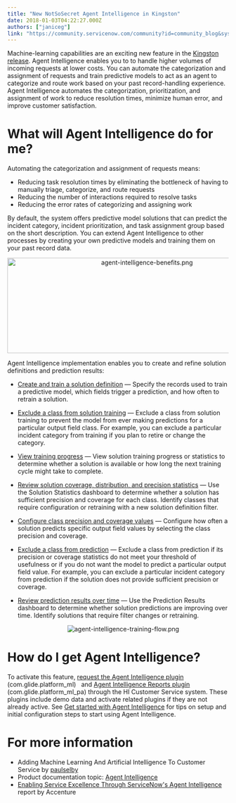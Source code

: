 ```yaml
---
title: "New NotSoSecret Agent Intelligence in Kingston"
date: 2018-01-03T04:22:27.000Z
authors: ["janiceg"]
link: "https://community.servicenow.com/community?id=community_blog&sys_id=de1d22e5dbd0dbc01dcaf3231f9619d4"
---
```

<p>Machine-learning capabilities are an exciting new feature in the <a title="ocs.servicenow.com/bundle/kingston-release-notes/page/release-notes/family-release-notes.html" href="https://docs.servicenow.com/bundle/kingston-release-notes/page/release-notes/family-release-notes.html">Kingston release</a>. Agent Intelligence enables you to to handle higher volumes of incoming requests at lower costs. You can automate the categorization and assignment of requests and train predictive models to act as an agent to categorize and route work based on your past record-handling experience. Agent Intelligence automates the categorization, prioritization, and assignment of work to reduce resolution times, minimize human error, and improve customer satisfaction.</p><p></p><h1>What will Agent Intelligence do for me?</h1><p>Automating the categorization and assignment of requests means:</p><ul><li>Reducing task resolution times by eliminating the bottleneck of having to manually triage, categorize, and route requests</li><li>Reducing the number of interactions required to resolve tasks</li><li>Reducing the error rates of categorizing and assigning work</li></ul><p></p><p>By default, the system offers predictive model solutions that can predict the incident category, incident prioritization, and task assignment group based on the short description. You can extend Agent Intelligence to other processes by creating your own predictive models and training them on your past record data.</p><p></p><p style="text-align: center;"><img   alt="agent-intelligence-benefits.png" class="image-1 jive-image" src="097801cadb1413043eb27a9e0f9619c1.iix" style="width: 620px; height: 217px;"/></p><p></p><p>Agent Intelligence implementation enables you to create and refine solution definitions and prediction results:</p><ul><li><p><a title="ervicenow.suiteshare.net/bundle/kingston-servicenow-platform/page/administer/agent-intelligence/task/create-solution-definition.html" href="https://servicenow.suiteshare.net/bundle/kingston-servicenow-platform/page/administer/agent-intelligence/task/create-solution-definition.html" rel="nofollow" target="_blank">Create and train a solution definition</a> — Specify the records used to train a predictive model, which fields trigger a prediction, and how often to retrain a solution.</p></li><li><p><a title="ocs.servicenow.com/bundle/kingston-servicenow-platform/page/administer/agent-intelligence/task/exclude-class-from-solution.html" href="https://docs.servicenow.com/bundle/kingston-servicenow-platform/page/administer/agent-intelligence/task/exclude-class-from-solution.html" rel="nofollow" target="_blank">Exclude a class from solution training</a> — Exclude a class from solution training to prevent the model from ever making predictions for a particular output field class. For example, you can exclude a particular incident category from training if you plan to retire or change the category.</p></li><li><p><a title="ervicenow.suiteshare.net/bundle/kingston-servicenow-platform/page/administer/agent-intelligence/task/view-training-progress.html" href="https://servicenow.suiteshare.net/bundle/kingston-servicenow-platform/page/administer/agent-intelligence/task/view-training-progress.html" rel="nofollow" target="_blank">View training progress</a> — View solution training progress or statistics to determine whether a solution is available or how long the next training cycle might take to complete.</p></li><li><p><a title="ocs.servicenow.com/bundle/kingston-servicenow-platform/page/administer/agent-intelligence/task/review-solution-statistics.html" href="https://docs.servicenow.com/bundle/kingston-servicenow-platform/page/administer/agent-intelligence/task/review-solution-statistics.html" rel="nofollow" target="_blank">Review solution coverage, distribution, and precision statistics</a> — Use the Solution Statistics dashboard to determine whether a solution has sufficient precision and coverage for each class. Identify classes that require configuration or retraining with a new solution definition filter.</p></li><li><p><a title="ocs.servicenow.com/bundle/kingston-servicenow-platform/page/administer/agent-intelligence/task/configure-class-precision-coverage.html" href="https://docs.servicenow.com/bundle/kingston-servicenow-platform/page/administer/agent-intelligence/task/configure-class-precision-coverage.html" rel="nofollow" target="_blank">Configure class precision and coverage values</a> — Configure how often a solution predicts specific output field values by selecting the class precision and coverage.</p></li><li><p><a title="ocs.servicenow.com/bundle/kingston-servicenow-platform/page/administer/agent-intelligence/task/exclude-class-from-prediction.html" href="https://docs.servicenow.com/bundle/kingston-servicenow-platform/page/administer/agent-intelligence/task/exclude-class-from-prediction.html" rel="nofollow" target="_blank">Exclude a class from prediction</a> — Exclude a class from prediction if its precision or coverage statistics do not meet your threshold of usefulness or if you do not want the model to predict a particular output field value. For example, you can exclude a particular incident category from prediction if the solution does not provide sufficient precision or coverage.</p></li><li><p><a title="ocs.servicenow.com/bundle/kingston-servicenow-platform/page/administer/agent-intelligence/task/review-prediction-results.html" href="https://docs.servicenow.com/bundle/kingston-servicenow-platform/page/administer/agent-intelligence/task/review-prediction-results.html" rel="nofollow" target="_blank">Review prediction results over time</a> — Use the Prediction Results dashboard to determine whether solution predictions are improving over time. Identify solutions that require filter changes or retraining.</p><p style="text-align: center;"><img   alt="agent-intelligence-training-flow.png" class="image-2 jive-image" src="4c66004adb5c5fc068c1fb651f96193f.iix" style="height: auto;"/></p></li></ul><h1>How do I get Agent Intelligence?</h1><p>To activate this feature, <a title="ocs.servicenow.com/bundle/kingston-servicenow-platform/page/administer/agent-intelligence/task/request-agent-intelligence.html" href="https://docs.servicenow.com/bundle/kingston-servicenow-platform/page/administer/agent-intelligence/task/request-agent-intelligence.html">request the Agent Intelligence plugin</a> (com.glide.platform_ml)   and <a title="ocs.servicenow.com/bundle/kingston-servicenow-platform/page/administer/agent-intelligence/task/request-agent-intelligence-reports.html" href="https://docs.servicenow.com/bundle/kingston-servicenow-platform/page/administer/agent-intelligence/task/request-agent-intelligence-reports.html">Agent Intelligence Reports plugin</a> (com.glide.platform_ml_pa) through the HI Customer Service system. These plugins include demo data and activate related plugins if they are not already active. See <a title="ervicenow.suiteshare.net/bundle/kingston-servicenow-platform/page/administer/agent-intelligence/task/get-started-agent-intelligence.html" href="https://servicenow.suiteshare.net/bundle/kingston-servicenow-platform/page/administer/agent-intelligence/task/get-started-agent-intelligence.html" rel="nofollow" target="_blank">Get started with Agent Intelligence</a> for tips on setup and initial configuration steps to start using Agent Intelligence.</p><p></p><h1>For more information</h1><ul><li><a rel="nofollow" target="_blank">Adding Machine Learning And Artificial Intelligence To Customer Service</a> by <a __default_attr="83315" __jive_macro_name="user" class="jive_macro jive_macro_user" data-orig-content="paulselby" data-renderedposition="1246.359375_513_79_16" href="/community?id=community_user_profile&user=547292a9dbd81fc09c9ffb651f9619ca" modifiedtitle="true" title="paulselby">paulselby</a></li><li>Product documentation topic: <a title="ocs.servicenow.com/bundle/kingston-servicenow-platform/page/administer/agent-intelligence/concept/agent-intelligence.html" href="https://docs.servicenow.com/bundle/kingston-servicenow-platform/page/administer/agent-intelligence/concept/agent-intelligence.html" rel="nofollow" target="_blank">Agent Intelligence</a></li><li><a title="ww.servicenow.com/lpayr/agent-intelligence.html" href="https://www.servicenow.com/lpayr/agent-intelligence.html" rel="nofollow" target="_blank">Enabling Service Excellence Through ServiceNow's Agent Intelligence</a> report by Accenture</li></ul>